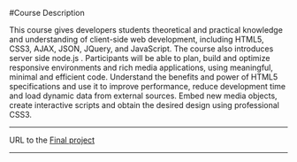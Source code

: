 #Course Description

This course gives developers students theoretical and practical knowledge and understanding of client-side web development, including HTML5, CSS3, AJAX, JSON, JQuery, and JavaScript. The course also introduces server side node.js . Participants will be able to plan, build and optimize responsive environments and rich media applications, using meaningful, minimal and efficient code. Understand the benefits and power of HTML5 specifications and use it to improve performance, reduce development time and load dynamic data from external sources. Embed new media objects, create interactive scripts and obtain the desired design using professional CSS3.


***
URL to the [Final project](http://shenkar.html5-book.co.il/2015-2016/ws1/dev_191/complaintReg.html)
***
